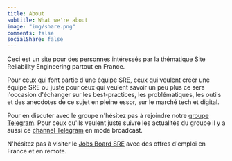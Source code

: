 ```yaml
---
title: About
subtitle: What we're about
image: "img/share.png"
comments: false
socialShare: false
---
```


Ceci est un site pour des personnes intéressés par la thématique Site
Reliability Engineering partout en France.

Pour ceux qui font partie d'une équipe SRE, ceux qui veulent créer une équipe
SRE ou juste pour ceux qui veulent savoir un peu plus ce sera l'occasion
d'échanger sur les best-practices, les problématiques, les outils et des
anecdotes de ce sujet en pleine essor, sur le marché tech et digital.

Pour en discuter avec le groupe n'hésitez pas à rejoindre notre [groupe
Telegram](https://t.me/joinchat/I3E-86O8PV7Dl3RO).  Pour ceux qu'ils
veulent juste suivre les actualités du groupe il y a aussi ce [channel
Telegram](https://t.me/SREFranceNews) en mode broadcast.

N'hésitez pas à visiter le [Jobs Board SRE](/page/job-board/) avec des offres
d'emploi en France et en remote.
